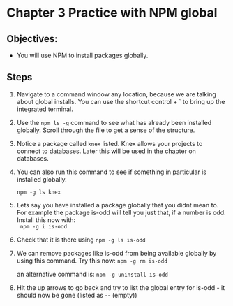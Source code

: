 # Chapter 3 Practice with NPM global

## Objectives:
* You will use NPM to install packages globally.

## Steps

1. Navigate to a command window any location, because we are talking about global installs. You can use the shortcut control + ` to bring up the integrated terminal.

1. Use the `npm ls -g` command to see what has already been installed globally. Scroll through the file to get a sense of the structure.

1. Notice a package called `knex` listed. Knex allows your projects to connect to databases. Later this will be used in the chapter on databases.  

1. You can also run this command to see if something in particular is installed globally.

    ``` npm -g ls knex ```

2. Lets say you have installed a package globally that you didnt mean to. For example the package is-odd will tell you just that, if a number is odd. Install this now with:  
    ``` npm -g i is-odd```

3. Check that it is there using
    ``` npm -g ls is-odd ```

4. We can remove packages like is-odd from being available globally by using this command. Try this now:
    ``` npm -g rm is-odd ```

    an alternative command is:
    ``` npm -g uninstall is-odd ```

5. Hit the up arrows to go back and try to list the global entry for is-odd - it should now be gone (listed as -- (empty))


